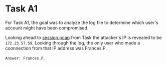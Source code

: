 
# Task A1

For Task A1, the goal was to analyze the log file to determine which user's account might have been compromised.

Looking ahead to [session.pcap](../taskA2/session.pcap) from Task the attacker's IP is revealed to be ```172.23.57.59```. Looking through the log, the only user who made a coonnection from that IP address was Frances.P.

```Answer: Frances.P```.
